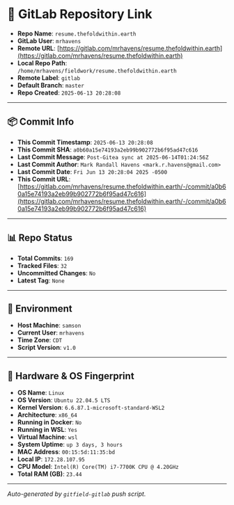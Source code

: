 # 🔗 GitLab Repository Link

- **Repo Name**: `resume.thefoldwithin.earth`
- **GitLab User**: `mrhavens`
- **Remote URL**: [https://gitlab.com/mrhavens/resume.thefoldwithin.earth](https://gitlab.com/mrhavens/resume.thefoldwithin.earth)
- **Local Repo Path**: `/home/mrhavens/fieldwork/resume.thefoldwithin.earth`
- **Remote Label**: `gitlab`
- **Default Branch**: `master`
- **Repo Created**: `2025-06-13 20:28:08`

---

## 📦 Commit Info

- **This Commit Timestamp**: `2025-06-13 20:28:08`
- **This Commit SHA**: `a0b60a15e74193a2eb99b902772b6f95ad47c616`
- **Last Commit Message**: `Post-Gitea sync at 2025-06-14T01:24:56Z`
- **Last Commit Author**: `Mark Randall Havens <mark.r.havens@gmail.com>`
- **Last Commit Date**: `Fri Jun 13 20:28:04 2025 -0500`
- **This Commit URL**: [https://gitlab.com/mrhavens/resume.thefoldwithin.earth/-/commit/a0b60a15e74193a2eb99b902772b6f95ad47c616](https://gitlab.com/mrhavens/resume.thefoldwithin.earth/-/commit/a0b60a15e74193a2eb99b902772b6f95ad47c616)

---

## 📊 Repo Status

- **Total Commits**: `169`
- **Tracked Files**: `32`
- **Uncommitted Changes**: `No`
- **Latest Tag**: `None`

---

## 🧽 Environment

- **Host Machine**: `samson`
- **Current User**: `mrhavens`
- **Time Zone**: `CDT`
- **Script Version**: `v1.0`

---

## 🧬 Hardware & OS Fingerprint

- **OS Name**: `Linux`
- **OS Version**: `Ubuntu 22.04.5 LTS`
- **Kernel Version**: `6.6.87.1-microsoft-standard-WSL2`
- **Architecture**: `x86_64`
- **Running in Docker**: `No`
- **Running in WSL**: `Yes`
- **Virtual Machine**: `wsl`
- **System Uptime**: `up 3 days, 3 hours`
- **MAC Address**: `00:15:5d:11:35:bd`
- **Local IP**: `172.28.107.95`
- **CPU Model**: `Intel(R) Core(TM) i7-7700K CPU @ 4.20GHz`
- **Total RAM (GB)**: `23.44`

---

_Auto-generated by `gitfield-gitlab` push script._
